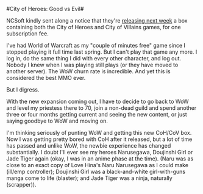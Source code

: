 #City of Heroes: Good vs Evil#

NCSoft kindly sent along a notice that they're [releasing next week](http://www.cityofheroes.com/store/goodversusevil/ "City of Heroes - Good vs Evil") a box containing both the City of Heroes and City of Villains games, for one subscription fee.

I've had World of Warcraft as my "couple of minutes free" game since I stopped playing it full time last spring. But I can't play that game any more. I log in, do the same thing I did with every other character, and log out. Nobody I knew when I was playing still plays (or they have moved to another server). The WoW churn rate is incredible. And yet this is considered the best MMO ever.

But I digress.

With the new expansion coming out, I have to decide to go back to WoW and level my priestess there to 70, join a non-dead guild and spend another three or four months getting current and seeing the new content, or just saying goodbye to WoW and moving on.

I'm thinking seriously of punting WoW and getting this new CoH/CoV box. Now I was getting pretty bored with CoH after it released, but a lot of time has passed and unlike WoW, the newbie experience has changed substantially. I doubt I'll ever see my heroes Narusegawa, Doujinshi Girl or Jade Tiger again (okay, I was in an anime phase at the time). (Naru was as close to an exact copy of Love Hina's Naru Narusegawa as I could make (ill/emp controller); Doujinshi Girl was a black-and-white girl-with-guns manga come to life (blaster); and Jade Tiger was a ninja, naturally (scrapper)).
